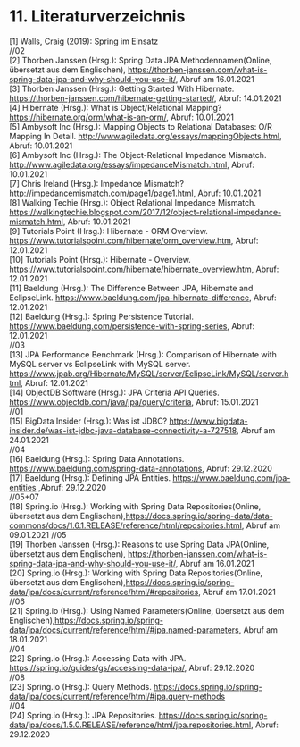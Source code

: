 # 11. Literaturverzeichnis

[1] Walls, Craig (2019): Spring im Einsatz  
//02  
[2] Thorben Janssen (Hrsg.): Spring Data JPA Methodennamen(Online, übersetzt aus dem Englischen), https://thorben-janssen.com/what-is-spring-data-jpa-and-why-should-you-use-it/, Abruf am 16.01.2021    
[3] Thorben Janssen (Hrsg.): Getting Started With Hibernate. https://thorben-janssen.com/hibernate-getting-started/, Abruf: 14.01.2021  
[4] Hibernate (Hrsg.): What is Object/Relational Mapping? https://hibernate.org/orm/what-is-an-orm/, Abruf: 10.01.2021  
[5] Ambysoft Inc (Hrsg.): Mapping Objects to Relational Databases: O/R Mapping In Detail. http://www.agiledata.org/essays/mappingObjects.html, Abruf: 10.01.2021    
[6] Ambysoft Inc (Hrsg.): The Object-Relational Impedance Mismatch. http://www.agiledata.org/essays/impedanceMismatch.html, Abruf: 10.01.2021  
[7] Chris Ireland (Hrsg.): Impedance Mismatch? http://impedancemismatch.com/page1/page1.html, Abruf: 10.01.2021  
[8] Walking Techie (Hrsg.): Object Relational Impedance Mismatch. https://walkingtechie.blogspot.com/2017/12/object-relational-impedance-mismatch.html, Abruf: 10.01.2021  
[9] Tutorials Point (Hrsg.): Hibernate - ORM Overview. https://www.tutorialspoint.com/hibernate/orm_overview.htm, Abruf: 12.01.2021  
[10] Tutorials Point (Hrsg.): Hibernate - Overview. https://www.tutorialspoint.com/hibernate/hibernate_overview.htm, Abruf: 12.01.2021  
[11] Baeldung (Hrsg.): The Difference Between JPA, Hibernate and EclipseLink. https://www.baeldung.com/jpa-hibernate-difference, Abruf: 12.01.2021  
[12] Baeldung (Hrsg.): Spring Persistence Tutorial. https://www.baeldung.com/persistence-with-spring-series, Abruf: 12.01.2021  
//03  
[13] JPA Performance Benchmark (Hrsg.): Comparison of Hibernate with MySQL server vs EclipseLink with MySQL server. https://www.jpab.org/Hibernate/MySQL/server/EclipseLink/MySQL/server.html, Abruf: 12.01.2021    
[14] ObjectDB Software (Hrsg.): JPA Criteria API Queries. https://www.objectdb.com/java/jpa/query/criteria, Abruf: 15.01.2021  
//01  
[15] BigData Insider (Hrsg.): Was ist JDBC? https://www.bigdata-insider.de/was-ist-jdbc-java-database-connectivity-a-727518, Abruf am 24.01.2021  
//04  
[16] Baeldung (Hrsg.): Spring Data Annotations. https://www.baeldung.com/spring-data-annotations, Abruf: 29.12.2020  
[17] Baeldung (Hrsg.): Defining JPA Entities. https://www.baeldung.com/jpa-entities ,Abruf: 29.12.2020  
//05+07  
[18] Spring.io (Hrsg.): Working with Spring Data Repositories(Online, übersetzt aus dem Englischen),https://docs.spring.io/spring-data/data-commons/docs/1.6.1.RELEASE/reference/html/repositories.html, Abruf am 09.01.2021
//05  
[19] Thorben Janssen (Hrsg.): Reasons to use Spring Data JPA(Online, übersetzt aus dem Englischen), https://thorben-janssen.com/what-is-spring-data-jpa-and-why-should-you-use-it/, Abruf am 16.01.2021  
[20] Spring.io (Hrsg.): Working with Spring Data Repositories(Online, übersetzt aus dem Englischen),https://docs.spring.io/spring-data/jpa/docs/current/reference/html/#repositories, Abruf am 17.01.2021  
//06  
[21] Spring.io (Hrsg.): Using Named Parameters(Online, übersetzt aus dem Englischen),https://docs.spring.io/spring-data/jpa/docs/current/reference/html/#jpa.named-parameters, Abruf am 18.01.2021  
//04  
[22] Spring.io (Hrsg.): Accessing Data with JPA. https://spring.io/guides/gs/accessing-data-jpa/, Abruf: 29.12.2020  
//08  
[23] Spring.io (Hrsg.): Query Methods. https://docs.spring.io/spring-data/jpa/docs/current/reference/html/#jpa.query-methods  
//04  
[24] Spring.io (Hrsg.): JPA Repositories. https://docs.spring.io/spring-data/jpa/docs/1.5.0.RELEASE/reference/html/jpa.repositories.html, Abruf: 29.12.2020  

